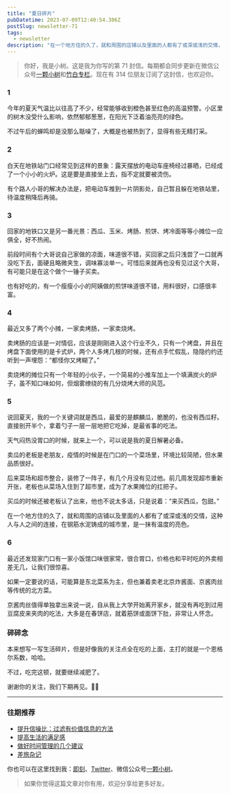 ```yaml
---
title: "夏日碎片"
pubDatetime: 2023-07-09T12:40:54.386Z
postSlug: newsletter-71
tags:
  - newsletter
description: "在一个地方住的久了，就和周围的店铺以及里面的人都有了或深或浅的交情，这种人与人之间的连接，在钢筋水泥铸成的城市里，是一抹有温度的亮色。"
---
```


> 你好，我是小树。这是我为你写的第 71 封信。每期都会同步更新在微信公众号[一颗小树](https://weixin.sogou.com/weixin?query=a_warm_tree)和[竹白专栏](https://xiaoshu.zhubai.love)。现在有 314 位朋友订阅了这封信，也欢迎你。

### 1

今年的夏天气温比以往高了不少，经常能够收到橙色甚至红色的高温预警。小区里的树木没受什么影响，依然郁郁葱葱，在阳光下泛着油亮亮的绿色。

不过午后的蝉鸣却是没那么聒噪了，大概是也被热到了，显得有些无精打采。

### 2

白天在地铁站门口经常见到这样的景象：露天摆放的电动车座椅经过暴晒，已经成了一个小小的火炉。这是要是直接坐上去，指不定就要被烫伤。

有个路人小哥的解决办法是，把电动车推到一片阴影处，自己暂且躲在地铁站里，待温度稍降后再骑。

### 3

回家的地铁口又是另一番光景：西瓜、玉米、烤肠、煎饼、烤冷面等等小摊位一应俱全，好不热闹。

前段时间有个大哥说自己家做的凉面，味道很不错，买回家之后只浅尝了一口就再没吃下去，面硬且略微夹生，调味寡淡单一。可惜后来就再也没有见过这个大哥，有可能只是在这个做个一锤子买卖。

也有好吃的，有一个瘦瘦小小的阿姨做的煎饼味道很不错，用料很好，口感很丰富。

### 4

最近又多了两个小摊，一家卖烤肠，一家卖烧烤。

卖烤肠的应该是一对情侣，应该是刚刚进入这个行业不久，只有一个烤盘，并且在烤盘下面使用的是卡式炉，两个人多烤几根的时候，还有点手忙假乱，隐隐约约还听到一声埋怨：“都怪你又烤糊了。”

卖烧烤的摊位只有一个年轻的小伙子，一个简易的小推车加上一个填满炭火的炉子，虽不知口味如何，但烟雾缭绕的有几分烧烤大师的风范。

### 5

说回夏天，我的一个关键词就是西瓜，最爱的是麒麟瓜，脆脆的，也没有西瓜籽。直接剖开半个，拿着勺子一层一层地把它吃掉，是最省事的吃法。

天气闷热没胃口的时候，就来上一个，可以说是我的夏日解暑必备。

卖瓜的老板是老朋友，疫情的时候是在门口的一个菜场里，环境比较简陋，但水果品质很好。

后来菜场和超市整合，装修了一阵子，有几个月没有见过他。前几周发现超市重新开张，老板也从菜场入住到了超市里，成为了水果摊位的扛把子。

买瓜的时候还被老板认了出来，他也不说太多话，只是说着：“来买西瓜，包甜。”

在一个地方住的久了，就和周围的店铺以及里面的人都有了或深或浅的交情，这种人与人之间的连接，在钢筋水泥铸成的城市里，是一抹有温度的亮色。

### 6

最近还发现家门口有一家小饭馆口味很家常，很合胃口，价格也和平时吃的外卖相差无几，让我们很惊喜。

如果一定要说的话，可能算是东北菜系为主，但也兼着卖老北京炸酱面、京酱肉丝等传统的北方菜。

京酱肉丝值得单独拿出来说一说，自从我上大学开始离开家乡，就没有再吃到过用豆腐皮来夹肉的吃法，大多是在春饼店，就着筋饼或面饼下肚，非常让人怀念。

### 碎碎念

本来想写一写生活碎片，但是好像我的关注点全在吃的上面，主打的就是一个恩格尔系数，哈哈。

不过，吃完这顿，就要继续减肥了。

谢谢你的关注，我们下期再见。👋🏻

---

### 往期推荐

- [提升信噪比：过滤有价值信息的方法](https://mp.weixin.qq.com/s/Pws-J-GKtonh8sZlAs5L0A)
- [提高生活的满足感](https://mp.weixin.qq.com/s/jTZFXHG2FUNyr9gH6VSApA)
- [做好时间管理的几个建议](https://mp.weixin.qq.com/s/Cv26pDlg22LfH0KaZB-NFg)
- [差旅杂记](https://mp.weixin.qq.com/s/6LjGpGZcUDEXxUFwEOvw-A)

你也可以在这里找到我：[即刻](https://okjk.co/3Vsn5T)、[Twitter](https://twitter.com/yeshu_in_future)、微信公众号[一颗小树](https://weixin.sogou.com/weixin?query=a_warm_tree)。

> 如果你觉得这篇文章对你有用，欢迎分享给更多好友。
